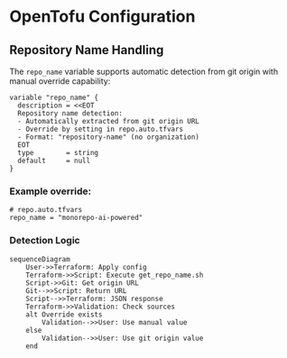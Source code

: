 # OpenTofu Configuration

## Repository Name Handling

The `repo_name` variable supports automatic detection from git origin with manual override capability:

```hcl
variable "repo_name" {
  description = <<EOT
  Repository name detection:
  - Automatically extracted from git origin URL
  - Override by setting in repo.auto.tfvars
  - Format: "repository-name" (no organization)
  EOT
  type        = string
  default     = null
}
```

### Example override:
```hcl
# repo.auto.tfvars
repo_name = "monorepo-ai-powered"
```

### Detection Logic
```mermaid
sequenceDiagram
    User->>Terraform: Apply config
    Terraform->>Script: Execute get_repo_name.sh
    Script->>Git: Get origin URL
    Git-->>Script: Return URL
    Script-->>Terraform: JSON response
    Terraform->>Validation: Check sources
    alt Override exists
        Validation-->>User: Use manual value
    else
        Validation-->>User: Use git origin value
    end